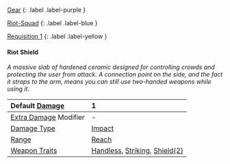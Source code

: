 
[Gear](Game/Gear-List)
{: .label .label-purple }

[Riot-Squad](Game/Blocks/Riot-Squad)
{: .label .label-blue }

[Requisition 1](Game/Deployment#Requisition)
{: .label .label-yellow }
#### Riot Shield
*A massive slab of hardened ceramic designed for controlling crowds and protecting the user from attack. A connection point on the side, and the fact it straps to the arm, means you can still use two-handed weapons while using it.*

| Default [Damage](Core/Weapons#Calculating%20Damage)       | 1                                                                                                                  |
| :-------------------------------------------------------- | :----------------------------------------------------------------------------------------------------------------- |
| [Extra Damage](Game/Core/Attacks#Extra%20Damage) Modifier | -                                                                                                                  |
| [Damage Type](Core/Weapons#Damage%20Type)                 | [Impact](Game/Core/Injury#Impact)                                                                                  |
| [Range](Core/Weapons#Range)                               | [Reach](Game/Core/Movement#Reach)                                                                                  |
| [Weapon Traits](Core/Weapon-Traits)                       | [Handless](Game/Core/Blocks/Handless), [Striking](Game/Core/Blocks/Striking), [Shield(2)](Game/Core/Blocks/Shield) |


